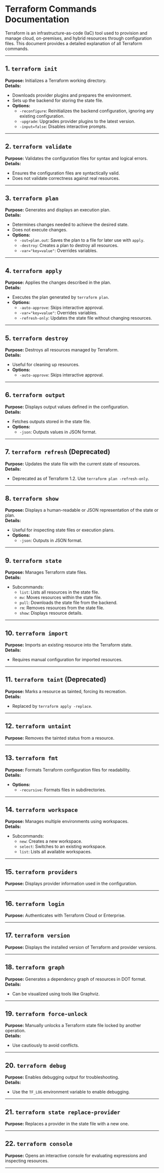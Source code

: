 # Terraform Commands Documentation

Terraform is an infrastructure-as-code (IaC) tool used to provision and manage cloud, on-premises, and hybrid resources through configuration files. This document provides a detailed explanation of all Terraform commands.

---

## 1. `terraform init`
**Purpose:** Initializes a Terraform working directory.  
**Details:**
- Downloads provider plugins and prepares the environment.
- Sets up the backend for storing the state file.
- **Options:**
  - `-reconfigure`: Reinitializes the backend configuration, ignoring any existing configuration.
  - `-upgrade`: Upgrades provider plugins to the latest version.
  - `-input=false`: Disables interactive prompts.

---

## 2. `terraform validate`
**Purpose:** Validates the configuration files for syntax and logical errors.  
**Details:**
- Ensures the configuration files are syntactically valid.
- Does not validate correctness against real resources.

---

## 3. `terraform plan`
**Purpose:** Generates and displays an execution plan.  
**Details:**
- Determines changes needed to achieve the desired state.
- Does not execute changes.
- **Options:**
  - `-out=plan.out`: Saves the plan to a file for later use with `apply`.
  - `-destroy`: Creates a plan to destroy all resources.
  - `-var="key=value"`: Overrides variables.

---

## 4. `terraform apply`
**Purpose:** Applies the changes described in the plan.  
**Details:**
- Executes the plan generated by `terraform plan`.
- **Options:**
  - `-auto-approve`: Skips interactive approval.
  - `-var="key=value"`: Overrides variables.
  - `-refresh-only`: Updates the state file without changing resources.

---

## 5. `terraform destroy`
**Purpose:** Destroys all resources managed by Terraform.  
**Details:**
- Useful for cleaning up resources.
- **Options:**
  - `-auto-approve`: Skips interactive approval.

---

## 6. `terraform output`
**Purpose:** Displays output values defined in the configuration.  
**Details:**
- Fetches outputs stored in the state file.
- **Options:**
  - `-json`: Outputs values in JSON format.

---

## 7. `terraform refresh` (Deprecated)
**Purpose:** Updates the state file with the current state of resources.  
**Details:**
- Deprecated as of Terraform 1.2. Use `terraform plan -refresh-only`.

---

## 8. `terraform show`
**Purpose:** Displays a human-readable or JSON representation of the state or plan.  
**Details:**
- Useful for inspecting state files or execution plans.
- **Options:**
  - `-json`: Outputs in JSON format.

---

## 9. `terraform state`
**Purpose:** Manages Terraform state files.  
**Details:**
- Subcommands:
  - `list`: Lists all resources in the state file.
  - `mv`: Moves resources within the state file.
  - `pull`: Downloads the state file from the backend.
  - `rm`: Removes resources from the state file.
  - `show`: Displays resource details.

---

## 10. `terraform import`
**Purpose:** Imports an existing resource into the Terraform state.  
**Details:**
- Requires manual configuration for imported resources.

---

## 11. `terraform taint` (Deprecated)
**Purpose:** Marks a resource as tainted, forcing its recreation.  
**Details:**
- Replaced by `terraform apply -replace`.

---

## 12. `terraform untaint`
**Purpose:** Removes the tainted status from a resource.  

---

## 13. `terraform fmt`
**Purpose:** Formats Terraform configuration files for readability.  
**Details:**
- **Options:**
  - `-recursive`: Formats files in subdirectories.

---

## 14. `terraform workspace`
**Purpose:** Manages multiple environments using workspaces.  
**Details:**
- Subcommands:
  - `new`: Creates a new workspace.
  - `select`: Switches to an existing workspace.
  - `list`: Lists all available workspaces.

---

## 15. `terraform providers`
**Purpose:** Displays provider information used in the configuration.  

---

## 16. `terraform login`
**Purpose:** Authenticates with Terraform Cloud or Enterprise.  

---

## 17. `terraform version`
**Purpose:** Displays the installed version of Terraform and provider versions.  

---

## 18. `terraform graph`
**Purpose:** Generates a dependency graph of resources in DOT format.  
**Details:**
- Can be visualized using tools like Graphviz.

---

## 19. `terraform force-unlock`
**Purpose:** Manually unlocks a Terraform state file locked by another operation.  
**Details:**
- Use cautiously to avoid conflicts.

---

## 20. `terraform debug`
**Purpose:** Enables debugging output for troubleshooting.  
**Details:**
- Use the `TF_LOG` environment variable to enable debugging.

---

## 21. `terraform state replace-provider`
**Purpose:** Replaces a provider in the state file with a new one.  

---

## 22. `terraform console`
**Purpose:** Opens an interactive console for evaluating expressions and inspecting resources.  

---

